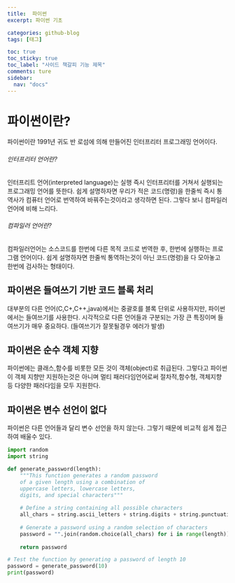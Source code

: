 ```yaml
---
title:  파이썬 
excerpt: 파이썬 기초 

categories: github-blog
tags: [태그]

toc: true
toc_sticky: true
toc_label: "사이드 책갈피 기능 제목"
comments: ture
sidebar:
  nav: "docs"
---
```


# 파이썬이란?
파이썬이란 1991년 귀도 반 로섬에 의해 만들어진 인터프리터 프로그래밍 언어이다.

###### 인터프리터 언어란?
인터프리트 언어(interpreted language)는 실행 즉시 인터프리터를 거쳐서 실행되는 프로그래밍 언어를 뜻한다.
쉽게 설명하자면 우리가 적은 코드(명령)을 한줄씩 즉시 통역사가 컴퓨터 언어로 번역하여 바꿔주는것이라고 생각하면 된다.
그렇다 보니 컴파일러 언어에 비해 느리다.

###### 컴파일러 언어란?
컴파일러언어는 소스코드를 한번에 다른 목적 코드로 번역한 후, 한번에 실행하는 프로그램 언어이다.
쉽게 설명하자면 한줄씩 통역하는것이 아닌 코드(명령)을 다 모아놓고 한번에 검사하는 형태이다.

## 파이썬은 들여쓰기 기반 코드 블록 처리
대부분의 다른 언어(C,C+,C++,java)에서는 중괄호를 블록 단위로 사용하지만, 파이썬에서는 들여쓰기를 사용한다.
시각적으로 다른 언어들과 구분되는 가장 큰 특징이며 들여쓰기가 매우 중요하다. (들여쓰기가 잘못될경우 에러가 발생)

## 파이썬은 순수 객체 지향
파이썬에는 클래스,함수를 비롯한 모든 것이 객체(object)로 취급된다.
그렇다고 파이썬이 객체 지향만 지원하는것은 아니며 멀티 패러다임언어로써 절차적,함수형, 객체지향 등 다양한 패러다임을 모두 지원한다.

## 파이썬은 변수 선언이 없다
파이썬은 다른 언어들과 달리 변수 선언을 하지 않는다. 그렇기 때문에 비교적 쉽게 접근하여 배울수 있다.

```python
import random
import string

def generate_password(length):
    """This function generates a random password
    of a given length using a combination of
    uppercase letters, lowercase letters,
    digits, and special characters"""
    
    # Define a string containing all possible characters
    all_chars = string.ascii_letters + string.digits + string.punctuation
    
    # Generate a password using a random selection of characters
    password = "".join(random.choice(all_chars) for i in range(length))
    
    return password

# Test the function by generating a password of length 10
password = generate_password(10)
print(password)
```
